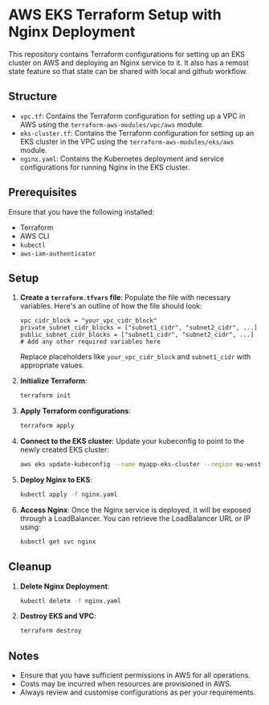 # AWS EKS Terraform Setup with Nginx Deployment

This repository contains Terraform configurations for setting up an EKS cluster on AWS and deploying an Nginx service to it. It also has a remost state feature so that state can be shared with local and github workflow. 

## Structure

- `vpc.tf`: Contains the Terraform configuration for setting up a VPC in AWS using the `terraform-aws-modules/vpc/aws` module.
- `eks-cluster.tf`: Contains the Terraform configuration for setting up an EKS cluster in the VPC using the `terraform-aws-modules/eks/aws` module.
- `nginx.yaml`: Contains the Kubernetes deployment and service configurations for running Nginx in the EKS cluster.

## Prerequisites

Ensure that you have the following installed:

- Terraform
- AWS CLI
- `kubectl`
- `aws-iam-authenticator`

## Setup

1. **Create a `terraform.tfvars` file**:
   Populate the file with necessary variables. Here's an outline of how the file should look:

   ```hcl
   vpc_cidr_block = "your_vpc_cidr_block"
   private_subnet_cidr_blocks = ["subnet1_cidr", "subnet2_cidr", ...]
   public_subnet_cidr_blocks = ["subnet1_cidr", "subnet2_cidr", ...]
   # Add any other required variables here
   ```

   Replace placeholders like `your_vpc_cidr_block` and `subnet1_cidr` with appropriate values.

2. **Initialize Terraform**:
   ```bash
   terraform init
   ```

3. **Apply Terraform configurations**:
   ```bash
   terraform apply
   ```

4. **Connect to the EKS cluster**:
   Update your kubeconfig to point to the newly created EKS cluster:
   ```bash
   aws eks update-kubeconfig --name myapp-eks-cluster --region eu-west-2
   ```

5. **Deploy Nginx to EKS**:
   ```bash
   kubectl apply -f nginx.yaml
   ```

6. **Access Nginx**:
   Once the Nginx service is deployed, it will be exposed through a LoadBalancer. You can retrieve the LoadBalancer URL or IP using:
   ```bash
   kubectl get svc nginx
   ```

## Cleanup

1. **Delete Nginx Deployment**:
   ```bash
   kubectl delete -f nginx.yaml
   ```

2. **Destroy EKS and VPC**:
   ```bash
   terraform destroy
   ```

## Notes

- Ensure that you have sufficient permissions in AWS for all operations.
- Costs may be incurred when resources are provisioned in AWS.
- Always review and customise configurations as per your requirements.
